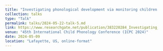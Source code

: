 ```yaml
---
title: "Investigating phonological development via monitoring children's tongue motion"
collection: talks
type: "Talk"
permalink: talks/2024-05-22-talk-5.md
link: https://www.researchgate.net/publication/383220284_Investigating_phonological_development_via_monitoring_children's_tongue_motion
venue: "45th International Child Phonology Conference (ICPC 2024)"
date: 2024-05-09
location: "Lafayette, US, online-format"
---
```

